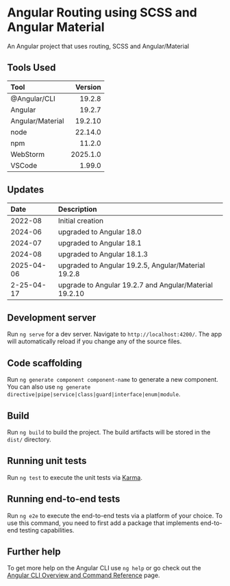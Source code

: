 # Angular Routing using SCSS and Angular Material
An Angular project that uses routing, SCSS and Angular/Material

## Tools Used

| Tool             |  Version |
|:-----------------|---------:|
| @Angular/CLI     |   19.2.8 |
| Angular          |   19.2.7 |
| Angular/Material |  19.2.10 |
| node             |  22.14.0 |
| npm              |   11.2.0 |
| WebStorm         | 2025.1.0 |
| VSCode           |   1.99.0 |

## Updates

| Date       | Description                                            |
|:-----------|:-------------------------------------------------------|
| 2022-08    | Initial creation                                       |
| 2024-06    | upgraded to Angular 18.0                               |
| 2024-07    | upgraded to Angular 18.1                               |
| 2024-08    | upgraded to Angular 18.1.3                             |
| 2025-04-06 | upgraded to Angular 19.2.5, Angular/Material 19.2.8    |
| 2-25-04-17 | upgrade to Angular 19.2.7 and Angular/Material 19.2.10 |


## Development server

Run `ng serve` for a dev server. Navigate to `http://localhost:4200/`. The app will automatically reload if you change any of the source files.

## Code scaffolding

Run `ng generate component component-name` to generate a new component. You can also use `ng generate directive|pipe|service|class|guard|interface|enum|module`.

## Build

Run `ng build` to build the project. The build artifacts will be stored in the `dist/` directory.

## Running unit tests

Run `ng test` to execute the unit tests via [Karma](https://karma-runner.github.io).

## Running end-to-end tests

Run `ng e2e` to execute the end-to-end tests via a platform of your choice. To use this command, you need to first add a package that implements end-to-end testing capabilities.

## Further help

To get more help on the Angular CLI use `ng help` or go check out the [Angular CLI Overview and Command Reference](https://angular.io/cli) page.
